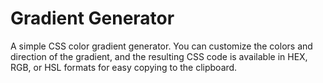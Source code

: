 # Gradient Generator

A simple CSS color gradient generator. You can customize the colors and direction of the gradient, and the resulting CSS code is available in HEX, RGB, or HSL formats for easy copying to the clipboard.